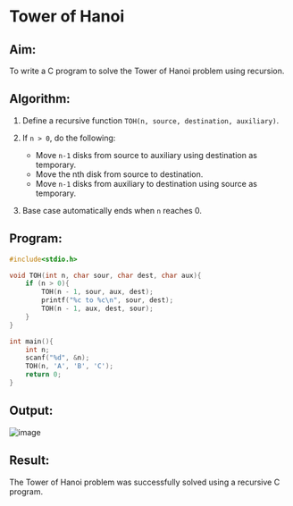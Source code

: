 # Tower of Hanoi

## Aim:

To write a C program to solve the Tower of Hanoi problem using recursion.

## Algorithm:

1. Define a recursive function `TOH(n, source, destination, auxiliary)`.
2. If `n > 0`, do the following:

   * Move `n-1` disks from source to auxiliary using destination as temporary.
   * Move the nth disk from source to destination.
   * Move `n-1` disks from auxiliary to destination using source as temporary.
3. Base case automatically ends when `n` reaches 0.

## Program:

```c
#include<stdio.h>

void TOH(int n, char sour, char dest, char aux){
    if (n > 0){
        TOH(n - 1, sour, aux, dest);
        printf("%c to %c\n", sour, dest);
        TOH(n - 1, aux, dest, sour);
    }
}

int main(){
    int n;
    scanf("%d", &n);
    TOH(n, 'A', 'B', 'C');
    return 0;
}
```

## Output:

![image](https://github.com/user-attachments/assets/ad93951e-b9ff-4478-9292-be68305a3cf5)


## Result:

The Tower of Hanoi problem was successfully solved using a recursive C program.
